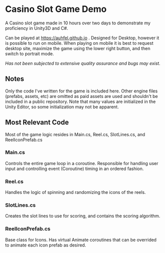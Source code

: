 # Casino Slot Game Demo
A Casino slot game made in 10 hours over two days to demonstrate my proficiency in Unity3D and C#.

Can be played at https://auhfel.github.io . Designed for Desktop, however it is possible to run on mobile. When playing on mobile it is best to request desktop site, maximize the game using the lower right button, and then switch to portrait mode.

_Has not been subjected to extensive quality assurance and bugs may exist._

## Notes
Only the code I've written for the game is included here. Other engine files (prefabs, assets, etc) are omitted as paid assets are used and shouldn't be included in a public repository.
Note that many values are initialized in the Unity Editor, so some initialization may not be apparent.

 ## Most Relevant Code
 Most of the game logic resides in Main.cs, Reel.cs, SlotLines.cs, and ReelIconPrefab.cs
 ### **Main.cs**
 Controls the entire game loop in a coroutine. Responsible for handling user input and controlling event (Coroutine) timing in an ordered fashion.
 ### **Reel.cs**
 Handles the logic of spinning and randomizing the icons of the reels.
 ### **SlotLines.cs**
 Creates the slot lines to use for scoring, and contains the scoring algorithm.
 ### **ReelIconPrefab.cs**
 Base class for Icons. Has virtual Animate coroutines that can be overrided to animate each icon prefab as desired.
